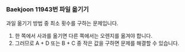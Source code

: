### Baekjoon 11943번 파일 옮기기

과일 옮기기 방법 중 최소 횟수를 구하는 문제입니다.

1. 한 쪽에서 사과를 옮기면 다른 쪽에서는 오렌지를 옮겨야 합니다.
2. 그러므로 A + D 또는 B + C 중 작은 값을 구하면 문제를 해결할 수 있습니다.